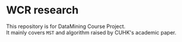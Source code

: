 WCR research  
===  
This repository is for DataMining Course Project.  
It mainly covers `MST` and algorithm raised by CUHK's academic paper.  

